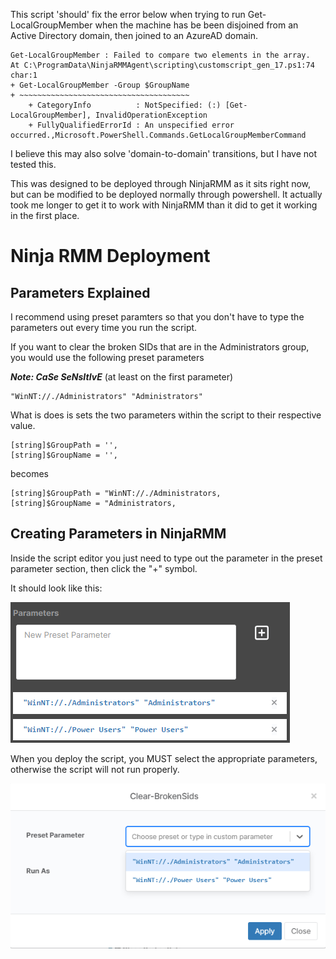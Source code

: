 This script 'should' fix the error below when trying to run Get-LocalGroupMember when the machine has be been disjoined from an Active Directory domain, then joined to an AzureAD domain.




```
Get-LocalGroupMember : Failed to compare two elements in the array.
At C:\ProgramData\NinjaRMMAgent\scripting\customscript_gen_17.ps1:74 char:1
+ Get-LocalGroupMember -Group $GroupName
+ ~~~~~~~~~~~~~~~~~~~~~~~~~~~~~~~~~~~~~~
    + CategoryInfo          : NotSpecified: (:) [Get-LocalGroupMember], InvalidOperationException
    + FullyQualifiedErrorId : An unspecified error occurred.,Microsoft.PowerShell.Commands.GetLocalGroupMemberCommand
```

I believe this may also solve 'domain-to-domain' transitions, but I have not tested this.


This was designed to be deployed through NinjaRMM as it sits right now, but can be modified to be deployed normally through powershell. It actually took me longer to get it to work with NinjaRMM than it did to get it working in the first place.


# Ninja RMM Deployment

## Parameters Explained

I recommend using preset paramters so that you don't have to type the parameters out every time you run the script.

If you want to clear the broken SIDs that are in the Administrators group, you would use the following preset parameters

***Note: CaSe SeNsItIvE*** (at least on the first parameter)

```
"WinNT://./Administrators" "Administrators"
```

What is does is sets the two parameters within the script to their respective value.

```
[string]$GroupPath = '', 
[string]$GroupName = '',
```
becomes

```
[string]$GroupPath = "WinNT://./Administrators,
[string]$GroupName = "Administrators,
```

## Creating Parameters in NinjaRMM

Inside the script editor you just need to type out the parameter in the preset parameter section, then click the "+" symbol.

It should look like this:



![Ninja Preset Parameters](/Fix%20Get-LocalGroupMember/Images/PPNinjaRMM.png)


When you deploy the script, you MUST select the appropriate parameters, otherwise the script will not run properly.

![Ninja Launching Script](/Fix%20Get-LocalGroupMember/Images/DeployScript.png)

